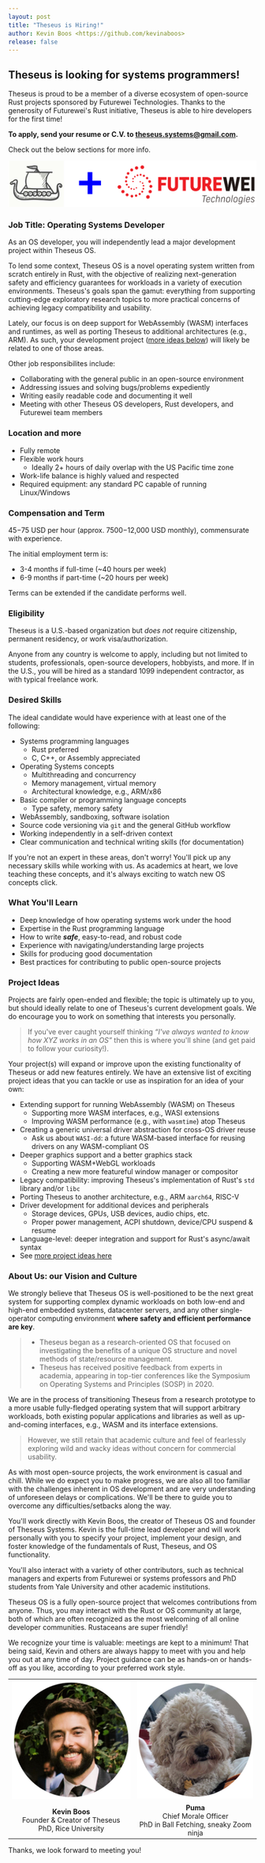 ```yaml
---
layout: post
title: "Theseus is Hiring!"
author: Kevin Boos <https://github.com/kevinaboos>
release: false
---
```



## Theseus is looking for systems programmers!

Theseus is proud to be a member of a diverse ecosystem of open-source Rust projects sponsored by Futurewei Technologies.
Thanks to the generosity of Futurewei's Rust initiative, Theseus is able to hire developers for the first time!

**To apply, send your resume or C.V. to [theseus.systems@gmail.com](mailto:theseus.systems@gmail.com).**


Check out the below sections for more info.

![Theseus plus Futurewei](/images/2022-posts/theseus_plus_futurewei.svg)

### Job Title: Operating Systems Developer

As an OS developer, you will independently lead a major development project within Theseus OS.

To lend some context, Theseus OS is a novel operating system written from scratch entirely in Rust,
with the objective of realizing next-generation safety and efficiency guarantees for workloads in a variety of execution environments. 
Theseus's goals span the gamut: everything from supporting cutting-edge exploratory research topics to more practical concerns of achieving legacy compatibility and usability.

Lately, our focus is on deep support for WebAssembly (WASM) interfaces and runtimes, as well as porting Theseus to additional architectures (e.g., ARM).
As such, your development project ([more ideas below](#project-ideas)) will likely be related to one of those areas.

Other job responsibilites include:
* Collaborating with the general public in an open-source environment
* Addressing issues and solving bugs/problems expediently
* Writing easily readable code and documenting it well
* Meeting with other Theseus OS developers, Rust developers, and Futurewei team members 


### Location and more

* Fully remote
* Flexible work hours
  * Ideally 2+ hours of daily overlap with the US Pacific time zone
* Work-life balance is highly valued and respected
* Required equipment: any standard PC capable of running Linux/Windows


### Compensation and Term

$45-$75 USD per hour (approx. $7500-$12,000 USD monthly), commensurate with experience.

The initial employment term is:
* 3-4 months if full-time (~40 hours per week) 
* 6-9 months if part-time (~20 hours per week)

Terms can be extended if the candidate performs well. 


### Eligibility

Theseus is a U.S.-based organization but *does not* require citizenship, permanent residency, or work visa/authorization.

Anyone from any country is welcome to apply, including but not limited to students, professionals, open-source developers, hobbyists, and more.
If in the U.S., you will be hired as a standard 1099 independent contractor, as with typical freelance work.


### Desired Skills

The ideal candidate would have experience with at least one of the following:

* Systems programming languages
    * Rust preferred
    * C, C++, or Assembly appreciated
* Operating Systems concepts
    * Multithreading and concurrency
    * Memory management, virtual memory
    * Architectural knowledge, e.g., ARM/x86
* Basic compiler or programming language concepts
    * Type safety, memory safety
* WebAssembly, sandboxing, software isolation
* Source code versioning via `git` and the general GitHub workflow
* Working independently in a self-driven context
* Clear communication and technical writing skills (for documentation)


If you're not an expert in these areas, don't worry! You'll pick up any necessary skills while working with us. As academics at heart, we love teaching these concepts, and it's always exciting to watch new OS concepts click.


### What You'll Learn

* Deep knowledge of how operating systems work under the hood
* Expertise in the Rust programming language
* How to write **_safe_**, easy-to-read, and robust code
* Experience with navigating/understanding large projects
* Skills for producing good documentation
* Best practices for contributing to public open-source projects


### Project Ideas

Projects are fairly open-ended and flexible; the topic is ultimately up to you, but should ideally relate to one of Theseus's current development goals. We do encourage you to work on something that interests you personally.
> If you've ever caught yourself thinking _“I've always wanted to know how XYZ works in an OS”_ then this is where you'll shine (and get paid to follow your curiosity!).

Your project(s) will expand or improve upon the existing functionality of Theseus or add new features entirely. We have an extensive list of exciting project ideas that you can tackle or use as inspiration for an idea of your own: 

* Extending support for running WebAssembly (WASM) on Theseus
  * Supporting more WASM interfaces, e.g., WASI extensions
  * Improving WASM performance (e.g., with `wasmtime`) atop Theseus
* Creating a generic universal driver abstraction for cross-OS driver reuse
  * Ask us about `WASI-dd`: a future WASM-based interface for reusing drivers on any WASM-compliant OS
* Deeper graphics support and a better graphics stack
  * Supporting WASM+WebGL workloads
  * Creating a new more featureful window manager or compositor
* Legacy compatibility: improving Theseus's implementation of Rust's `std` library and/or `libc`
* Porting Theseus to another architecture, e.g., ARM `aarch64`, RISC-V
* Driver development for additional devices and peripherals
  * Storage devices, GPUs, USB devices, audio chips, etc.
  * Proper power management, ACPI shutdown, device/CPU suspend & resume
* Language-level: deeper integration and support for Rust's async/await syntax
* See [more project ideas here](https://github.com/theseus-os/Theseus/wiki) 


### About Us: our Vision and Culture

We strongly believe that Theseus OS is well-positioned to be the next great system for supporting complex dynamic workloads on both low-end and high-end embedded systems, datacenter servers, and any other single-operator computing environment **where safety and efficient performance are key**.

> * Theseus began as a research-oriented OS that focused on investigating the benefits of a unique OS structure and novel methods of state/resource management.
> * Theseus has received positive feedback from experts in academia, appearing in top-tier conferences like the Symposium on Operating Systems and Principles (SOSP) in 2020.

We are in the process of transitioning Theseus from a research prototype to a more usable fully-fledged operating system that will support arbitrary workloads, both existing popular applications and libraries as well as up-and-coming interfaces, e.g., WASM and its interface extensions.

> However, we still retain that academic culture and feel of fearlessly exploring wild and wacky ideas without concern for commercial usability.

As with most open-source projects, the work environment is casual and chill. While we do expect you to make progress, we are also all too familiar with the challenges inherent in OS development and are very understanding of unforeseen delays or complications. We'll be there to guide you to overcome any difficulties/setbacks along the way.

You'll work directly with Kevin Boos, the creator of Theseus OS and founder of Theseus Systems. Kevin is the full-time lead developer and will work personally with you to specify your project, implement your design, and foster knowledge of the fundamentals of Rust, Theseus, and OS functionality.

You'll also interact with a variety of other contributors, such as technical managers and experts from Futurewei or systems professors and PhD students from Yale University and other academic institutions.

Theseus OS is a fully open-source project that welcomes contributions from anyone. Thus, you may interact with the Rust or OS community at large, both of which are often recognized as the most welcoming of all online developer communities. Rustaceans are super friendly!

We recognize your time is valuable: meetings are kept to a minimum! That being said, Kevin and others are always happy to meet with you and help you out at any time of day. Project guidance can be as hands-on or hands-off as you like, according to your preferred work style.


|                     |                   | 
| :-----------------: | :---------------: |
| ![Photo of Kevin Boos](/images/2022-posts/kevin-boos.png "Kevin Boos") | ![Photo of Puma](/images/2022-posts/puma.png "Puma the Pup") | 
| <div align="center"> **Kevin Boos** <br> Founder & Creator of Theseus <br> PhD, Rice University </div> | <div align="center"> **Puma** <br> Chief Morale Officer <br> PhD in Ball Fetching, sneaky Zoom ninja </div> |


Thanks, we look forward to meeting you!